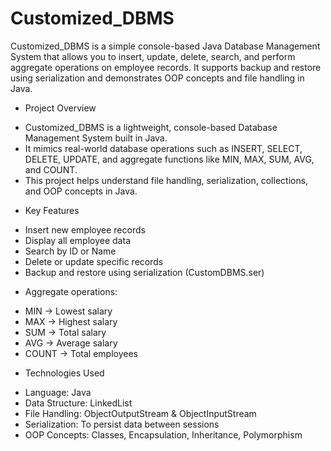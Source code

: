 
# Customized_DBMS
Customized_DBMS is a simple console-based Java Database Management System that allows you to insert, update, delete, search, and perform aggregate operations on employee records. It supports backup and restore using serialization and demonstrates OOP concepts and file handling in Java.

* Project Overview
 
 - Customized_DBMS is a lightweight, console-based Database Management System built in Java.
 - It mimics real-world database operations such as INSERT, SELECT, DELETE, UPDATE, and aggregate functions like MIN, MAX, SUM, AVG, and COUNT.
 - This project helps understand file handling, serialization, collections, and OOP concepts in Java.

* Key Features
  
 - Insert new employee records
 - Display all employee data
 - Search by ID or Name
 - Delete or update specific records
 - Backup and restore using serialization (CustomDBMS.ser)
  
* Aggregate operations:
  
 - MIN → Lowest salary
 - MAX → Highest salary
 - SUM → Total salary
 - AVG → Average salary
 - COUNT → Total employees

* Technologies Used

 - Language: Java
 - Data Structure: LinkedList
 - File Handling: ObjectOutputStream & ObjectInputStream
 - Serialization: To persist data between sessions
 - OOP Concepts: Classes, Encapsulation, Inheritance, Polymorphism
